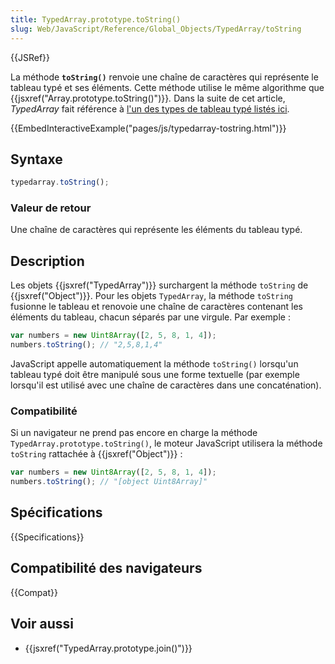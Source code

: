 ```yaml
---
title: TypedArray.prototype.toString()
slug: Web/JavaScript/Reference/Global_Objects/TypedArray/toString
---
```


{{JSRef}}

La méthode **`toString()`** renvoie une chaîne de caractères qui représente le tableau typé et ses éléments. Cette méthode utilise le même algorithme que {{jsxref("Array.prototype.toString()")}}_._ Dans la suite de cet article, _TypedArray_ fait référence à [l'un des types de tableau typé listés ici](/fr/docs/Web/JavaScript/Reference/Objets_globaux/TypedArray#Les_objets_TypedArray).

{{EmbedInteractiveExample("pages/js/typedarray-tostring.html")}}

## Syntaxe

```js
typedarray.toString();
```

### Valeur de retour

Une chaîne de caractères qui représente les éléments du tableau typé.

## Description

Les objets {{jsxref("TypedArray")}} surchargent la méthode `toString` de {{jsxref("Object")}}. Pour les objets `TypedArray`, la méthode `toString` fusionne le tableau et renovoie une chaîne de caractères contenant les éléments du tableau, chacun séparés par une virgule. Par exemple :

```js
var numbers = new Uint8Array([2, 5, 8, 1, 4]);
numbers.toString(); // "2,5,8,1,4"
```

JavaScript appelle automatiquement la méthode `toString()` lorsqu'un tableau typé doit être manipulé sous une forme textuelle (par exemple lorsqu'il est utilisé avec une chaîne de caractères dans une concaténation).

### Compatibilité

Si un navigateur ne prend pas encore en charge la méthode `TypedArray.prototype.toString()`, le moteur JavaScript utilisera la méthode `toString` rattachée à {{jsxref("Object")}} :

```js
var numbers = new Uint8Array([2, 5, 8, 1, 4]);
numbers.toString(); // "[object Uint8Array]"
```

## Spécifications

{{Specifications}}

## Compatibilité des navigateurs

{{Compat}}

## Voir aussi

- {{jsxref("TypedArray.prototype.join()")}}
